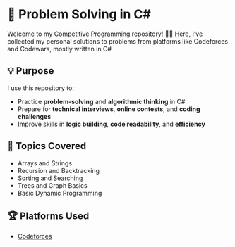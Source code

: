 # 🧠 Problem Solving in C#

Welcome to my Competitive Programming repository! 👨‍💻
Here, I’ve collected my personal solutions to problems from platforms like Codeforces and Codewars, mostly written in C# .

## 💡 Purpose

I use this repository to:
- Practice **problem-solving** and **algorithmic thinking** in C#
- Prepare for **technical interviews**, **online contests**, and **coding challenges**
- Improve skills in **logic building**, **code readability**, and **efficiency**

## 🧪 Topics Covered

- Arrays and Strings
- Recursion and Backtracking
- Sorting and Searching
- Trees and Graph Basics
- Basic Dynamic Programming

## 🏆 Platforms Used

- [Codeforces](https://codeforces.com/profile/s3d0o.xn)

